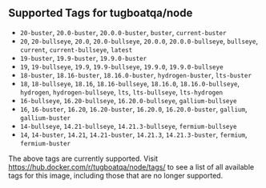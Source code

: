 ## Supported Tags for tugboatqa/node

* `20-buster`, `20.0-buster`, `20.0.0-buster`, `buster`, `current-buster`
* `20`, `20-bullseye`, `20.0`, `20.0-bullseye`, `20.0.0`, `20.0.0-bullseye`, `bullseye`, `current`, `current-bullseye`, `latest`
* `19-buster`, `19.9-buster`, `19.9.0-buster`
* `19`, `19-bullseye`, `19.9`, `19.9-bullseye`, `19.9.0`, `19.9.0-bullseye`
* `18-buster`, `18.16-buster`, `18.16.0-buster`, `hydrogen-buster`, `lts-buster`
* `18`, `18-bullseye`, `18.16`, `18.16-bullseye`, `18.16.0`, `18.16.0-bullseye`, `hydrogen`, `hydrogen-bullseye`, `lts`, `lts-bullseye`, `lts-hydrogen`
* `16-bullseye`, `16.20-bullseye`, `16.20.0-bullseye`, `gallium-bullseye`
* `16`, `16-buster`, `16.20`, `16.20-buster`, `16.20.0`, `16.20.0-buster`, `gallium`, `gallium-buster`
* `14-bullseye`, `14.21-bullseye`, `14.21.3-bullseye`, `fermium-bullseye`
* `14`, `14-buster`, `14.21`, `14.21-buster`, `14.21.3`, `14.21.3-buster`, `fermium`, `fermium-buster`

The above tags are currently supported. Visit https://hub.docker.com/r/tugboatqa/node/tags/ to see a list of all available tags for this image, including those that are no longer supported.
